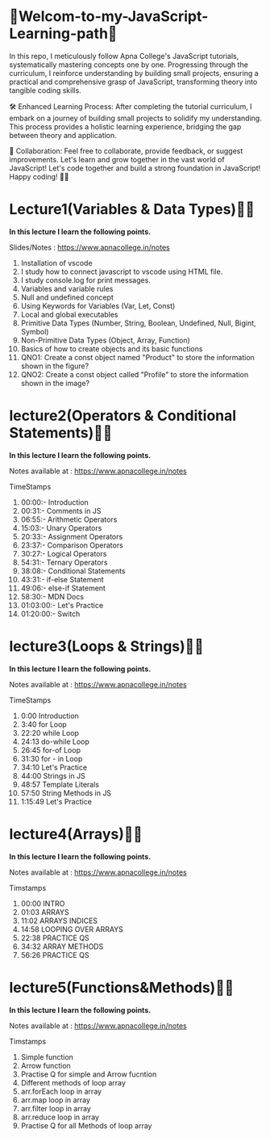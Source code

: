 # 🚀Welcom-to-my-JavaScript-Learning-path🚀
In this repo, I meticulously follow Apna College's JavaScript tutorials, systematically mastering concepts one by one. Progressing through the curriculum, I reinforce understanding by building small projects, ensuring a practical and comprehensive grasp of JavaScript, transforming theory into tangible coding skills.

🛠️ Enhanced Learning Process:
After completing the tutorial curriculum, I embark on a journey of building small projects to solidify my understanding. This process provides a holistic learning experience, bridging the gap between theory and application.

🤝 Collaboration:
Feel free to collaborate, provide feedback, or suggest improvements. Let's learn and grow together in the vast world of JavaScript!
Let's code together and build a strong foundation in JavaScript! Happy coding! 🚀✨

# Lecture1(Variables & Data Types)🚀✨
<strong>In this lecture I learn the following points.</strong>

Slides/Notes : https://www.apnacollege.in/notes
1. Installation of vscode
2. I study how to connect javascript to vscode using HTML file.
3. I study console.log for print messages.
4. Variables and variable rules
5. Null and undefined concept
6. Using Keywords for Variables (Var, Let, Const)
7. Local and global executables
8. Primitive Data Types (Number, String, Boolean, Undefined, Null, Bigint, Symbol)
9. Non-Primitive Data Types (Object, Array, Function)
10. Basics of how to create objects and its basic functions
11. QNO1: Create a const object named "Product" to store the information shown in the figure?
12. QNO2: Create a const object called "Profile" to store the information shown in the image?

# lecture2(Operators & Conditional Statements)🚀✨
<strong>In this lecture I learn the following points.</strong>

Notes available at :  https://www.apnacollege.in/notes

TimeStamps
1. 00:00:- Introduction
2. 00:31:- Comments in JS
3. 06:55:- Arithmetic Operators
4. 15:03:- Unary Operators
5. 20:33:- Assignment Operators
6. 23:37:- Comparison Operators
7. 30:27:- Logical Operators
8. 54:31:- Ternary Operators
9. 38:08:- Conditional Statements 
10. 43:31:- if-else Statement
11. 49:06:- else-if Statement
12. 58:30:- MDN Docs
13. 01:03:00:- Let's Practice
14. 01:20:00:- Switch


# lecture3(Loops & Strings)🚀✨
<strong>In this lecture I learn the following points.</strong>

Notes available at :  https://www.apnacollege.in/notes

TimeStamps
1. 0:00 Introduction
2. 3:40 for Loop
3. 22:20 while Loop
4. 24:13 do-while Loop
5. 26:45 for-of Loop
6. 31:30 for - in Loop
7. 34:10 Let's Practice 
8. 44:00 Strings in JS
9. 48:57 Template Literals 
10. 57:50 String Methods in JS
11. 1:15:49 Let's Practice



# lecture4(Arrays)🚀✨
<strong>In this lecture I learn the following points.</strong>

Notes available at :  https://www.apnacollege.in/notes

Timstamps
1. 00:00 INTRO
2. 01:03 ARRAYS
3. 11:02 ARRAYS INDICES
4. 14:58 LOOPING OVER ARRAYS
5. 22:38 PRACTICE QS
6. 34:32 ARRAY METHODS 
7. 56:26 PRACTICE QS



# lecture5(Functions&Methods)🚀✨
<strong>In this lecture I learn the following points.</strong>

 Notes available at :  https://www.apnacollege.in/notes

 Timstamps
 1. Simple function 
 2. Arrow function
 3. Practise Q for simple and Arrow fucntion
 3. Different methods of loop array
 4. arr.forEach loop in array
 5. arr.map loop in array
 6. arr.filter loop in array
 7. arr.reduce loop in array 
 8. Practise Q for all Methods of loop array


 <!-- # lecture6(DocumentObjectMOdel(DOM))🚀✨
<strong>In this lecture I learn the following points.</strong>

Notes available at :  https://www.apnacollege.in/notes

TimeStamps
00:01 Chapter six covers the important concept of DOM (Document Object Model).
02:20 Building a house analogy for understanding the Document Object Model (DOM)
07:33 Introduction to DOM concepts
10:12 The style tag is used to connect CSS to an HTML file.
14:21 Adding styling and JavaScript code to the webpage
16:45 Understanding the elements and inspection process in the DOM
21:03 The DOM helps with organizing and caching web content for better loading time.
22:57 The window object in JavaScript is a global object with various properties and methods.
27:01 Introduction to Document Object Model (DOM)
28:56 DOM is the Document Object Model, representing the structure of an HTML page.
33:13 Introduction to DOM and accessing HTML tags in JavaScript.
34:59 The Document Object Model (DOM) allows us to manipulate the HTML structure of a webpage.
38:42 Adding scripts in index.htm and accessing elements using IDs
40:21 Accessing elements using ID and Class name
44:01 Get elements by class name returns an HTML collection, similar to an array.
46:03 DOM collections can be accessed using various methods and properties
49:43 Query selector is used to select elements based on ID, class or tag
51:32 Accessing and manipulating elements using DOM
55:24 Understanding the relationship between parent, child, and siblings in the Document Object Model (DOM)
57:12 Understanding the DOM Tree Structure
1:00:53 Query and select elements using the DOM
1:02:35 Self-learning mindset as a programmer
1:06:34 Using innerHTML to modify the content of an element
1:08:40 The DOM allows us to access and manipulate elements in a web page.
1:12:37 Changing the inner text of an h2 element in the DOM using JavaScript
1:14:33 Basic concepts of JavaScript: concatenation, accessing HTML elements, changing inner text property
1:18:33 Changing the properties of DOM elements
1:20:26 Accessing and manipulating DOM elements using JavaScript

# lecture7(DOM-Part2.js)🚀✨
<strong>In this lecture I learn the following points.</strong>

Notes available at :  https://drive.google.com/drive/folder...

Timstamps
00:01 DOM (Document Object Model) is an important concept in JavaScript.
01:59 Accessing attributes using DOM methods in JavaScript
06:31 Accessing and manipulating the inline style of an element in JavaScript.
08:36 Changing CSS properties using JavaScript
12:56 Adding and positioning elements in the DOM using append, prepend, before, and after methods
15:04 Adding elements to the DOM using JavaScript
19:02 Creating a new button element and styling it
21:09 Adding styling to elements using JavaScript
25:03 Using class list to add and remove classes in JavaScript
26:54 Adding and removing classes in DOM allows for dynamic styling of elements.


# lecture8(Events In JavaScript)🚀✨
<strong>In this lecture I learn the following points.</strong>

Notes available at :  https://drive.google.com/drive/folder...

Timstamps
00:01 Events are interesting changes in JavaScript code that can be used to build different types of websites.
01:59 Events in JavaScript allow for triggering tasks based on user interactions or system conditions.
06:20 Handling click and double click events in JavaScript
08:34 Events in JavaScript allow us to track and handle different types of actions
13:36 Event object in JavaScript provides details about the event type, target, and other background information.
15:47 The event object in JavaScript contains various properties like target, type, client, etc.
20:14 Event handlers are used to handle events and execute code when certain events occur.
22:45 Removing event handlers in JavaScript
26:20 Create a button that toggles between dark and light mode
28:21 Changing the current mode from light to dark and vice versa based on button click


# lecture9(Project Of Tic Tac Toy Game)🚀✨
<strong>In this lecture I learn the following points.</strong>

Code available here : https://github.com/shradha-khapra/Jav...

Timstamps
00:01 Building a Tic Tac Toe game using JavaScript
01:55 Tic Tac Toe game basics in JavaScript
06:35 Creating interactive game boxes using buttons
09:08 Styling the game container and elements
13:42 Styling the tic-tac-toe game buttons
15:53 Setting up the game layout and styling
20:46 Creating and accessing 2D arrays
22:58 Working with 2D arrays in JavaScript
26:59 Setting the value to false for future turns
29:26 Implementing a function to check for the winner
32:56 How to check patterns of zero, one, and two in the Tic Tac Toe game
34:49 Accessing and storing values from Tic Tac Toe game boxes using JavaScript.
39:04 Implementing a new game button functionality
41:17 Using JavaScript to manipulate DOM elements and display messages based on game results
45:55 Creating functions for new game, enable boxes, reset values, and trigger events.
48:09 Creating a Tic Tac Toe game in JavaScript with styling and functionality
52:27 Tic Tac Toe game as a data structure algorithm problem in web development


# lecture10(classes and objects)🚀✨
<strong>In this lecture I learn the following points.</strong>

Notes available at :  https://drive.google.com/drive/folder...

Timstamps
Timstamps
00:01 Understanding classes, objects, and inheritance in JavaScript.
02:07 Creating and working with objects in JavaScript
06:07 Understanding prototype and object creation in JavaScript
08:34 Understanding prototypes and inheritance in JavaScript
12:43 Classes and objects allow for creating reusable functions and properties for multiple instances.
14:39 Understanding classes, objects, and prototypes in JavaScript
18:52 Understanding class, methods, and properties in JavaScript
23:00 Understanding class properties and creating objects
26:48 Custom constructors can be created in JavaScript to perform specific tasks.
30:04 Understanding the role of constructor in object creation
34:42 Classes create a blueprint to define and reuse objects, reducing code repetition.
36:27 Understanding classes and objects in JavaScript
40:51 Using super keyword to call parent class constructor
42:46 Calling super constructor is essential in JavaScript inheritance
47:04 Super keyword is important for inheritance and method invocation in JavaScript
48:57 Creating a User Class in JavaScript
53:08 Creating a new class and implementing inheritance in JavaScript.
55:22 Classes and objects in JavaScript with error handling
59:08 Understanding classes, objects, inheritance, and error handling in JavaScript



# lecture11(Project2)🚀✨
<strong>In this lecture I learn the following points.</strong>

Code & Images : https://github.com/shradha-khapra/Jav...

Timstamps



# lecture12(Callbacks-Promosis-Async-Await In JavaScript)🚀✨
<strong>In this lecture I learn the following points.</strong>

Notes : https://drive.google.com/drive/folder...

Timstamps
00:01 Understanding callbacks, promises, and async/await in JavaScript.
02:05 Explaining synchronous and asynchronous programming in JavaScript
06:33 Asynchronous programming allows parallel execution and non-blocking behavior.
08:38 The setTimeout function in JavaScript delays the execution of a function for a specified number of milliseconds.
12:39 Callbacks are passed as arguments to other functions.
14:48 Callbacks, Promises, and Async Await in JavaScript.
19:02 Nested loops and nesting in programming
20:40 Asynchronous JavaScript programming and data retrieval from the database
24:23 Understanding asynchronous operations in JavaScript
26:31 Using callbacks to handle asynchronous operations in JavaScript
30:15 Understanding Callbacks in JavaScript for asynchronous operations
32:15 Callback Hell and the introduction of Promises
36:15 Callbacks, Promises, and Async Await are solutions for asynchronous operations in JavaScript.
38:15 Promises in JavaScript have three states: pending, fulfilled, and rejected.
42:18 Understanding promises and async functions in JavaScript
44:09 Understanding the concept of Promises in JavaScript
47:34 Using promises for handling asynchronous operations.
49:30 Understanding callback functions, promises, and async/await in JavaScript.
53:21 Explaining the use of promises and async functions in JavaScript
55:32 The working of promises in JavaScript explained
59:32 Overview of using promises and async await in JavaScript
1:01:21 Understanding the usage of callbacks, promises, and async await in JavaScript.
1:05:14 Understanding callbacks, promises, async/await, and promise chaining in JavaScript.
1:07:18 JavaScript async await simplifies asynchronous programming.
1:11:25 Using async await for handling asynchronous operations in JavaScript
1:13:21 Using Async Await for managing asynchronous tasks.
1:17:20 Using async await for better asynchronous programming
1:19:08 Understanding IIFE (Immediately Invoked Function Expression)
1:22:44 Covered important concepts of Asynchronous Programming in JavaScript -->




